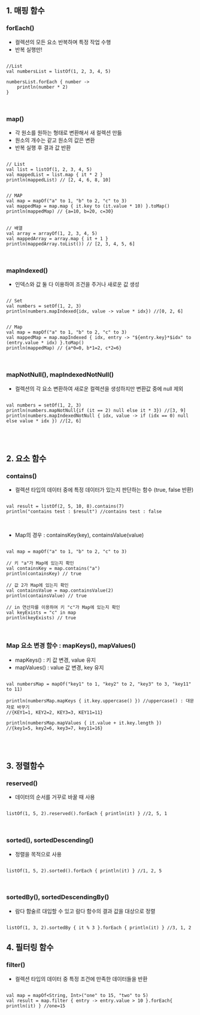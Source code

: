 ## 1. 매핑 함수

### forEach()
- 컬렉션의 모든 요소 반복하며 특정 작업 수행
- 반복 실행만!

```

//List
val numbersList = listOf(1, 2, 3, 4, 5)

numbersList.forEach { number ->
    println(number * 2)
}

```

</br>

### map() 
- 각 원소를 원하는 형태로 변환해서 새 컬렉션 만듦 
- 원소의 개수는 같고 원소의 값은 변환
- 반복 실행 후 결과 값 반환


```

// List
val list = listOf(1, 2, 3, 4, 5)
val mappedList = list.map { it * 2 }
println(mappedList) // [2, 4, 6, 8, 10]

```

```

// MAP
val map = mapOf("a" to 1, "b" to 2, "c" to 3)
val mappedMap = map.map { it.key to (it.value * 10) }.toMap()
println(mappedMap) // {a=10, b=20, c=30}

```

```

// 배열
val array = arrayOf(1, 2, 3, 4, 5)
val mappedArray = array.map { it + 1 }
println(mappedArray.toList()) // [2, 3, 4, 5, 6]

```


</br>

 ### mapIndexed() 

 - 인덱스와 값 둘 다 이용하여 조건을 주거나 새로운 값 생성

 ```
 
 // Set
 val numbers = setOf(1, 2, 3)
 println(numbers.mapIndexed{idx, value -> value * idx}) //[0, 2, 6]

 ```

 ```
 
// Map
 val map = mapOf("a" to 1, "b" to 2, "c" to 3)
val mappedMap = map.mapIndexed { idx, entry -> "${entry.key}*$idx" to (entry.value * idx) }.toMap()
println(mappedMap) // {a*0=0, b*1=2, c*2=6}
 
 ```

 </br>

 ### mapNotNull(), mapIndexedNotNull()

- 컬렉션의 각 요소 변환하여 새로운 컬렉션을 생성하지만 변환값 중에 null 제외 

 ```
 
 val numbers = setOf(1, 2, 3)
println(numbers.mapNotNull{if (it == 2) null else it * 3}) //[3, 9]
println(numbers.mapIndexedNotNull { idx, value -> if (idx == 0) null else value * idx }) //[2, 6]
 
 ```

</br>
</br>

 ## 2. 요소 함수

 ### contains()

- 컬렉션 타입의 데이터 중에 특정 데이터가 있는지 판단하는 함수 (true, false 반환)

```

val result = listOf(2, 5, 10, 8).contains(7)
println("contains test : $result") //contains test : false

```

</br>

- Map의 경우 : containsKey(key), containsValue(value) 
```

val map = mapOf("a" to 1, "b" to 2, "c" to 3)

// 키 "a"가 Map에 있는지 확인
val containsKey = map.contains("a")
println(containsKey) // true

// 값 2가 Map에 있는지 확인
val containsValue = map.containsValue(2)
println(containsValue) // true

// in 연산자를 이용하여 키 "c"가 Map에 있는지 확인
val keyExists = "c" in map
println(keyExists) // true

```

</br>
 
 ### Map 요소 변경 함수 : mapKeys(), mapValues()

 - mapKeys() : 키 값 변경, value 유지
 - mapValues() : value 값 변경, key 유지

 ```

 val numbersMap = mapOf("key1" to 1, "key2" to 2, "key3" to 3, "key11" to 11)
 
println(numbersMap.mapKeys { it.key.uppercase() }) //uppercase() : 대문자로 바꾸기
//{KEY1=1, KEY2=2, KEY3=3, KEY11=11}

println(numbersMap.mapValues { it.value + it.key.length })
//{key1=5, key2=6, key3=7, key11=16}

 ```

 </br>
 </br>

 ## 3. 정렬함수

 ### reserved()
 - 데이터의 순서를 거꾸로 바꿀 때 사용

 ```

 listOf(1, 5, 2).reserved().forEach { println(it) } //2, 5, 1

 ```

 </br>

### sorted(), sortedDescending()
- 정렬을 목적으로 사용

```

listOf(1, 5, 2).sorted().forEach { println(it) } //1, 2, 5

```

</br>

### sortedBy(), sortedDescendingBy()

- 람다 함술르 대입할 수 있고 람다 함수의 결과 값을 대상으로 정렬

```

listOf(1, 3, 2).sortedBy { it % 3 }.forEach { println(it) } //3, 1, 2

```

## 4. 필터링 함수

### filter()
- 컬렉션 타입의 데이터 중 특정 조건에 만족한 데이터들을 반환
```

val map = mapOf<String, Int>("one" to 15, "two" to 5)
val result = map.filter { entry -> entry.value > 10 }.forEach{ println(it) } //one=15

```